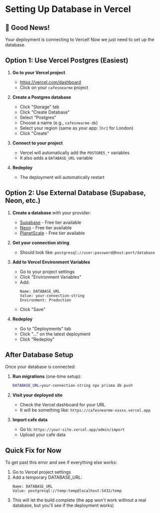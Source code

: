 # Setting Up Database in Vercel

## 🎉 Good News!
Your deployment is connecting to Vercel! Now we just need to set up the database.

## Option 1: Use Vercel Postgres (Easiest)

1. **Go to your Vercel project**
   - https://vercel.com/dashboard
   - Click on your `cafesnearme` project

2. **Create a Postgres database**
   - Click "Storage" tab
   - Click "Create Database"
   - Select "Postgres"
   - Choose a name (e.g., `cafesnearme-db`)
   - Select your region (same as your app: `lhr1` for London)
   - Click "Create"

3. **Connect to your project**
   - Vercel will automatically add the `POSTGRES_*` variables
   - It also adds a `DATABASE_URL` variable

4. **Redeploy**
   - The deployment will automatically restart

## Option 2: Use External Database (Supabase, Neon, etc.)

1. **Create a database** with your provider:
   - [Supabase](https://supabase.com) - Free tier available
   - [Neon](https://neon.tech) - Free tier available
   - [PlanetScale](https://planetscale.com) - Free tier available

2. **Get your connection string**
   - Should look like: `postgresql://user:password@host:port/database`

3. **Add to Vercel Environment Variables**
   - Go to your project settings
   - Click "Environment Variables"
   - Add:
     ```
     Name: DATABASE_URL
     Value: your-connection-string
     Environment: Production
     ```
   - Click "Save"

4. **Redeploy**
   - Go to "Deployments" tab
   - Click "..." on the latest deployment
   - Click "Redeploy"

## After Database Setup

Once your database is connected:

1. **Run migrations** (one-time setup):
   ```bash
   DATABASE_URL=your-connection-string npx prisma db push
   ```

2. **Visit your deployed site**
   - Check the Vercel dashboard for your URL
   - It will be something like: `https://cafesnearme-xxxxx.vercel.app`

3. **Import cafe data**
   - Go to: `https://your-site.vercel.app/admin/import`
   - Upload your cafe data

## Quick Fix for Now

To get past this error and see if everything else works:

1. Go to Vercel project settings
2. Add a temporary DATABASE_URL:
   ```
   Name: DATABASE_URL
   Value: postgresql://temp:temp@localhost:5432/temp
   ```
3. This will let the build complete (the app won't work without a real database, but you'll see if the deployment works)
